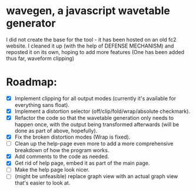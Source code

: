 # wavegen, a javascript wavetable generator
I did not create the base for the tool - it has been hosted on an old fc2 website. I cleaned it up (with the help of DEFENSE MECHANISM) and reposted it on its own, hoping to add more features (One has been added thus far, waveform clipping)

# Roadmap:
- [x] Implement clipping for all output modes (currently it's available for everything sans float).
- [x] Implement a distortion selector (off/clip/fold/wrap/absolute checkmark).
- [x] Refactor the code so that the wavetable generation only needs to happen once, with the output being transformed afterwards (will be done as part of above, hopefully).
- [x] Fix the broken distortion modes (Wrap is fixed).
- [ ] Clean up the help-page even more to add a more comprehensive breakdown of how the program works.
- [x] Add comments to the code as needed.
- [x] Get rid of help page, embed it as part of the main page.
- [ ] Make the help page look nicer.
- [ ] (might be unfeasible) replace graph view with an actual graph view that's easier to look at.
